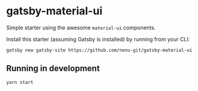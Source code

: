 # gatsby-material-ui
Simple starter using the awesome `material-ui` components.

Install this starter (assuming Gatsby is installed) by running from your CLI:
```
gatsby new gatsby-site https://github.com/nenu-git/gatsby-material-ui
```

## Running in development
`yarn start`
